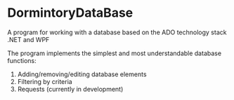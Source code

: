 # DormintoryDataBase
A program for working with a database based on the ADO technology stack .NET and WPF

The program implements the simplest and most understandable database functions: 
1. Adding/removing/editing database elements
2. Filtering by criteria
3. Requests (currently in development)
